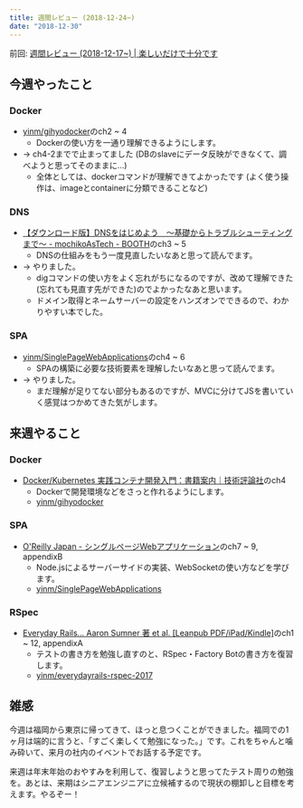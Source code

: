 ```yaml
---
title: 週間レビュー (2018-12-24~)
date: "2018-12-30"
---
```


前回: [週間レビュー (2018-12-17~) | 楽しいだけで十分です](https://yinm.info/20181223/)

## 今週やったこと

### Docker
- [yinm/gihyodocker](https://github.com/yinm/gihyodocker)のch2 ~ 4
  - Dockerの使い方を一通り理解できるようにします。
- -> ch4-2までで止まってました (DBのslaveにデータ反映ができなくて、調べようと思ってそのままに...)
  - 全体としては、dockerコマンドが理解できてよかったです (よく使う操作は、imageとcontainerに分類できることなど)

### DNS
- [【ダウンロード版】DNSをはじめよう　～基礎からトラブルシューティングまで～ - mochikoAsTech - BOOTH](https://mochikoastech.booth.pm/items/812516)のch3 ~ 5
  - DNSの仕組みをもう一度見直したいなあと思って読んでます。
- -> やりました。
  - digコマンドの使い方をよく忘れがちになるのですが、改めて理解できた(忘れても見直す先ができた)のでよかったなあと思います。
  - ドメイン取得とネームサーバーの設定をハンズオンでできるので、わかりやすい本でした。

### SPA
- [yinm/SinglePageWebApplications](https://github.com/yinm/SinglePageWebApplications)のch4 ~ 6
  - SPAの構築に必要な技術要素を理解したいなあと思って読んでます。
- -> やりました。
  - まだ理解が足りてない部分もあるのですが、MVCに分けてJSを書いていく感覚はつかめてきた気がします。

## 来週やること

### Docker
- [Docker/Kubernetes 実践コンテナ開発入門：書籍案内｜技術評論社](https://gihyo.jp/book/2018/978-4-297-10033-9)のch4
  - Dockerで開発環境などをさっと作れるようにします。
  - [yinm/gihyodocker](https://github.com/yinm/gihyodocker)

### SPA
- [O'Reilly Japan - シングルページWebアプリケーション](https://www.oreilly.co.jp/books/9784873116730/)のch7 ~ 9, appendixB
  - Node.jsによるサーバーサイドの実装、WebSocketの使い方などを学びます。
  - [yinm/SinglePageWebApplications](https://github.com/yinm/SinglePageWebApplications)

### RSpec
- [Everyday Rails… Aaron Sumner 著 et al. [Leanpub PDF/iPad/Kindle]](https://leanpub.com/everydayrailsrspec-jp)のch1 ~ 12, appendixA
  - テストの書き方を勉強し直すのと、RSpec・Factory Botの書き方を復習します。
  - [yinm/everydayrails-rspec-2017](https://github.com/yinm/everydayrails-rspec-2017)

## 雑感
今週は福岡から東京に帰ってきて、ほっと息つくことができました。福岡での1ヶ月は端的に言うと、「すごく楽しくて勉強になった。」です。これをちゃんと噛み砕いて、来月の社内のイベントでお話する予定です。

来週は年末年始のおやすみを利用して、復習しようと思ってたテスト周りの勉強を。あとは、来期はシニアエンジニアに立候補するので現状の棚卸しと目標を考えます。やるぞー！

